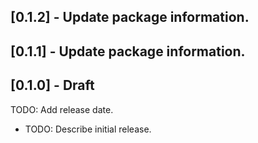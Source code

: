 ## [0.1.2] - Update package information.
## [0.1.1] - Update package information.
## [0.1.0] - Draft
TODO: Add release date.
* TODO: Describe initial release.
